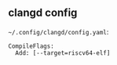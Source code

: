 ## clangd config

`~/.config/clangd/config.yaml`:

```
CompileFlags:
  Add: [--target=riscv64-elf]

```

